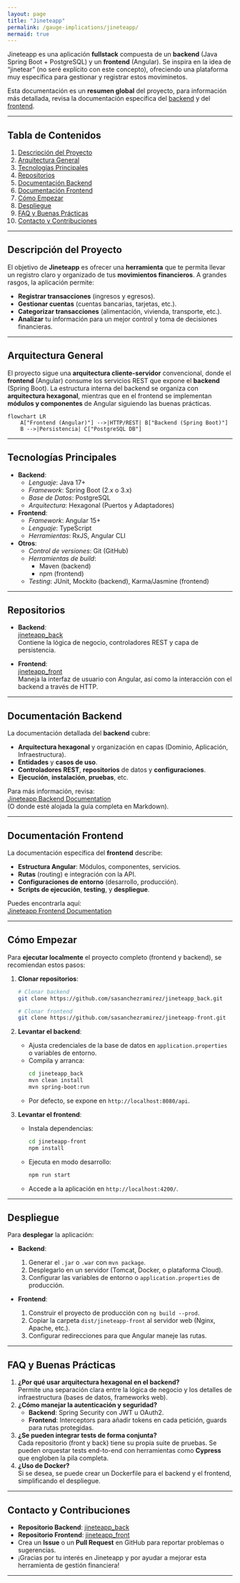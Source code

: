 ```yaml
---
layout: page
title: "Jineteapp"
permalink: /gauge-implications/jineteapp/
mermaid: true
---
```

  
Jineteapp es una aplicación **fullstack** compuesta de un **backend** (Java Spring Boot + PostgreSQL) y un **frontend** (Angular). Se inspira en la idea de “jinetear” (no seré explícito con este concepto), ofreciendo una plataforma muy específica para gestionar y registrar estos moviminetos.

Esta documentación es un **resumen global** del proyecto, para información más detallada, revisa la documentación específica del [backend](#documentación-backend) y del [frontend](#documentación-frontend).

---

## Tabla de Contenidos

1. [Descripción del Proyecto](#descripción-del-proyecto)
2. [Arquitectura General](#arquitectura-general)
3. [Tecnologías Principales](#tecnologías-principales)
4. [Repositorios](#repositorios)
5. [Documentación Backend](#documentación-backend)
6. [Documentación Frontend](#documentación-frontend)
7. [Cómo Empezar](#cómo-empezar)
8. [Despliegue](#despliegue)
9. [FAQ y Buenas Prácticas](#faq-y-buenas-prácticas)
10. [Contacto y Contribuciones](#contacto-y-contribuciones)

---

## Descripción del Proyecto

El objetivo de **Jineteapp** es ofrecer una **herramienta** que te permita llevar un registro claro y organizado de tus **movimientos financieros**. A grandes rasgos, la aplicación permite:

- **Registrar transacciones** (ingresos y egresos).
- **Gestionar cuentas** (cuentas bancarias, tarjetas, etc.).
- **Categorizar transacciones** (alimentación, vivienda, transporte, etc.).
- **Analizar** tu información para un mejor control y toma de decisiones financieras.

---

## Arquitectura General

El proyecto sigue una **arquitectura cliente-servidor** convencional, donde el **frontend** (Angular) consume los servicios REST que expone el **backend** (Spring Boot). La estructura interna del backend se organiza con **arquitectura hexagonal**, mientras que en el frontend se implementan **módulos y componentes** de Angular siguiendo las buenas prácticas.

~~~mermaid
flowchart LR
    A["Frontend (Angular)"] -->|HTTP/REST| B["Backend (Spring Boot)"]
    B -->|Persistencia| C["PostgreSQL DB"]
~~~

---

## Tecnologías Principales

- **Backend**:
  - *Lenguaje*: Java 17+
  - *Framework*: Spring Boot (2.x o 3.x)
  - *Base de Datos*: PostgreSQL
  - *Arquitectura*: Hexagonal (Puertos y Adaptadores)
- **Frontend**:
  - *Framework*: Angular 15+
  - *Lenguaje*: TypeScript
  - *Herramientas*: RxJS, Angular CLI
- **Otros**:
  - *Control de versiones*: Git (GitHub)
  - *Herramientas de build*:
    - Maven (backend)
    - npm (frontend)
  - *Testing*: JUnit, Mockito (backend), Karma/Jasmine (frontend)

---

## Repositorios

- **Backend**:  
  [jineteapp_back](https://github.com/sasanchezramirez/jineteapp_back)  
  Contiene la lógica de negocio, controladores REST y capa de persistencia.
  
- **Frontend**:  
  [jineteapp_front](https://github.com/sasanchezramirez/jineteapp-front)  
  Maneja la interfaz de usuario con Angular, así como la interacción con el backend a través de HTTP.

---

## Documentación Backend

La documentación detallada del **backend** cubre:

- **Arquitectura hexagonal** y organización en capas (Dominio, Aplicación, Infraestructura).  
- **Entidades** y **casos de uso**.  
- **Controladores REST**, **repositorios** de datos y **configuraciones**.  
- **Ejecución**, **instalación**, **pruebas**, etc.

Para más información, revisa:  
[Jineteapp Backend Documentation](https://github.com/sasanchezramirez/jineteapp_back)  
(O donde esté alojada la guía completa en Markdown).

---

## Documentación Frontend

La documentación específica del **frontend** describe:

- **Estructura Angular**: Módulos, componentes, servicios.  
- **Rutas** (routing) e integración con la API.  
- **Configuraciones de entorno** (desarrollo, producción).  
- **Scripts de ejecución**, **testing**, y **despliegue**.

Puedes encontrarla aquí:  
[Jineteapp Frontend Documentation](https://github.com/sasanchezramirez/jineteapp-front)

---

## Cómo Empezar

Para **ejecutar localmente** el proyecto completo (frontend y backend), se recomiendan estos pasos:

1. **Clonar repositorios**:
   ~~~bash
   # Clonar backend
   git clone https://github.com/sasanchezramirez/jineteapp_back.git
   
   # Clonar frontend
   git clone https://github.com/sasanchezramirez/jineteapp-front.git
   ~~~

2. **Levantar el backend**:
   - Ajusta credenciales de la base de datos en `application.properties` o variables de entorno.  
   - Compila y arranca:
     ~~~bash
     cd jineteapp_back
     mvn clean install
     mvn spring-boot:run
     ~~~
   - Por defecto, se expone en `http://localhost:8080/api`.

3. **Levantar el frontend**:
   - Instala dependencias:
     ~~~bash
     cd jineteapp-front
     npm install
     ~~~
   - Ejecuta en modo desarrollo:
     ~~~bash
     npm run start
     ~~~
   - Accede a la aplicación en `http://localhost:4200/`.

---

## Despliegue

Para **desplegar** la aplicación:

- **Backend**:  
  1. Generar el `.jar` o `.war` con `mvn package`.  
  2. Desplegarlo en un servidor (Tomcat, Docker, o plataforma Cloud).  
  3. Configurar las variables de entorno o `application.properties` de producción.

- **Frontend**:  
  1. Construir el proyecto de producción con `ng build --prod`.  
  2. Copiar la carpeta `dist/jineteapp-front` al servidor web (Nginx, Apache, etc.).  
  3. Configurar redirecciones para que Angular maneje las rutas.

---

## FAQ y Buenas Prácticas

1. **¿Por qué usar arquitectura hexagonal en el backend?**  
   Permite una separación clara entre la lógica de negocio y los detalles de infraestructura (bases de datos, frameworks web).  
2. **¿Cómo manejar la autenticación y seguridad?**  
   - **Backend**: Spring Security con JWT u OAuth2.  
   - **Frontend**: Interceptors para añadir tokens en cada petición, guards para rutas protegidas.  
3. **¿Se pueden integrar tests de forma conjunta?**  
   Cada repositorio (front y back) tiene su propia suite de pruebas. Se pueden orquestar tests end-to-end con herramientas como **Cypress** que engloben la pila completa.  
4. **¿Uso de Docker?**  
   Si se desea, se puede crear un Dockerfile para el backend y el frontend, simplificando el despliegue.

---

## Contacto y Contribuciones

- **Repositorio Backend**: [jineteapp_back](https://github.com/sasanchezramirez/jineteapp_back)  
- **Repositorio Frontend**: [jineteapp_front](https://github.com/sasanchezramirez/jineteapp-front)  
- Crea un **Issue** o un **Pull Request** en GitHub para reportar problemas o sugerencias.  
- ¡Gracias por tu interés en Jineteapp y por ayudar a mejorar esta herramienta de gestión financiera!

---